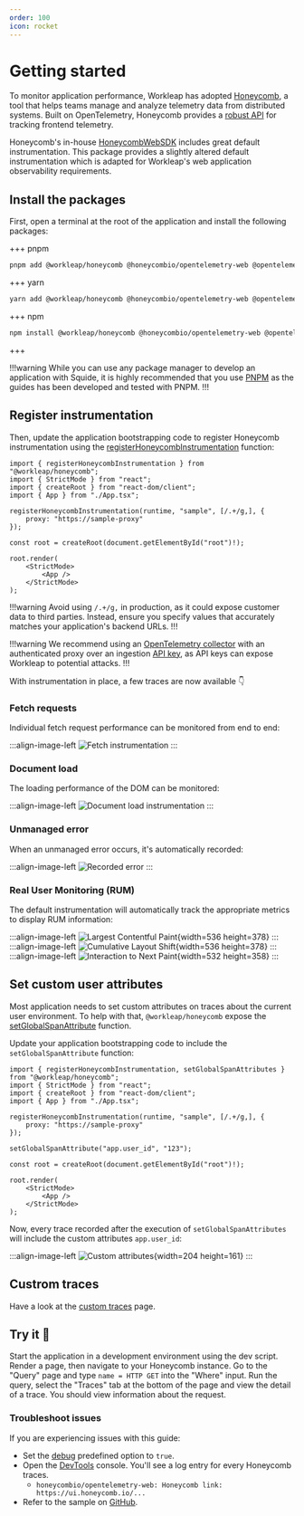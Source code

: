 ```yaml
---
order: 100
icon: rocket
---
```


# Getting started

To monitor application performance, Workleap has adopted [Honeycomb](https://www.honeycomb.io/), a tool that helps teams manage and analyze telemetry data from distributed systems. Built on OpenTelemetry, Honeycomb provides a [robust API](https://open-telemetry.github.io/opentelemetry-js/) for tracking frontend telemetry.

Honeycomb's in-house [HoneycombWebSDK](https://docs.honeycomb.io/send-data/javascript-browser/honeycomb-distribution/) includes great default instrumentation. This package provides a slightly altered default instrumentation which is adapted for Workleap's web application observability requirements. 

## Install the packages

First, open a terminal at the root of the application and install the following packages:

+++ pnpm
```bash
pnpm add @workleap/honeycomb @honeycombio/opentelemetry-web @opentelemetry/api @opentelemetry/auto-instrumentations-web @opentelemetry/instrumentation-document-load @opentelemetry/instrumentation-fetch @opentelemetry/instrumentation-user-interaction @opentelemetry/instrumentation-xml-http-request @opentelemetry/sdk-trace-web
```
+++ yarn
```bash
yarn add @workleap/honeycomb @honeycombio/opentelemetry-web @opentelemetry/api @opentelemetry/auto-instrumentations-web @opentelemetry/instrumentation-document-load @opentelemetry/instrumentation-fetch @opentelemetry/instrumentation-user-interaction @opentelemetry/instrumentation-xml-http-request @opentelemetry/sdk-trace-web
```
+++ npm
```bash
npm install @workleap/honeycomb @honeycombio/opentelemetry-web @opentelemetry/api @opentelemetry/auto-instrumentations-web @opentelemetry/instrumentation-document-load @opentelemetry/instrumentation-fetch @opentelemetry/instrumentation-user-interaction @opentelemetry/instrumentation-xml-http-request @opentelemetry/sdk-trace-web
```
+++

!!!warning
While you can use any package manager to develop an application with Squide, it is highly recommended that you use [PNPM](https://pnpm.io/) as the guides has been developed and tested with PNPM.
!!!

## Register instrumentation

Then, update the application bootstrapping code to register Honeycomb instrumentation using the [registerHoneycombInstrumentation](./reference/registerHoneycombInstrumentation.md) function:

```tsx !#6-8 index.tsx
import { registerHoneycombInstrumentation } from "@workleap/honeycomb";
import { StrictMode } from "react";
import { createRoot } from "react-dom/client";
import { App } from "./App.tsx";

registerHoneycombInstrumentation(runtime, "sample", [/.+/g,], {
    proxy: "https://sample-proxy"
});

const root = createRoot(document.getElementById("root")!);

root.render(
    <StrictMode>
        <App />
    </StrictMode>
);
```

!!!warning
Avoid using `/.+/g,` in production, as it could expose customer data to third parties. Instead, ensure you specify values that accurately matches your application's backend URLs.
!!!

!!!warning
We recommend using an [OpenTelemetry collector](https://docs.honeycomb.io/send-data/opentelemetry/collector/) with an authenticated proxy over an ingestion [API key](https://docs.honeycomb.io/get-started/configure/environments/manage-api-keys/#create-api-key), as API keys can expose Workleap to potential attacks.
!!!

With instrumentation in place, a few traces are now available 👇

### Fetch requests

Individual fetch request performance can be monitored from end to end:

:::align-image-left
![Fetch instrumentation](./static/honeycomb-http-get.png)
:::

### Document load

The loading performance of the DOM can be monitored:

:::align-image-left
![Document load instrumentation](./static/honeycomb-document-load.png)
:::

### Unmanaged error

When an unmanaged error occurs, it's automatically recorded:

:::align-image-left
![Recorded error](./static/honeycomb-failing-http-request.png)
:::

### Real User Monitoring (RUM)

The default instrumentation will automatically track the appropriate metrics to display RUM information:

:::align-image-left
![Largest Contentful Paint](./static/honeycomb-lcp.png){width=536 height=378}
:::
:::align-image-left
![Cumulative Layout Shift](./static/honeycomb-cls.png){width=536 height=378}
:::
:::align-image-left
![Interaction to Next Paint](./static/honeycomb-inp.png){width=532 height=358}
:::

## Set custom user attributes

Most application needs to set custom attributes on traces about the current user environment. To help with that, `@workleap/honeycomb` expose the [setGlobalSpanAttribute](./reference/setGlobalSpanAttribute.md) function.

Update your application bootstrapping code to include the `setGlobalSpanAttribute` function:

```tsx !#10 index.tsx
import { registerHoneycombInstrumentation, setGlobalSpanAttributes } from "@workleap/honeycomb";
import { StrictMode } from "react";
import { createRoot } from "react-dom/client";
import { App } from "./App.tsx";

registerHoneycombInstrumentation(runtime, "sample", [/.+/g,], {
    proxy: "https://sample-proxy"
});

setGlobalSpanAttribute("app.user_id", "123");

const root = createRoot(document.getElementById("root")!);

root.render(
    <StrictMode>
        <App />
    </StrictMode>
);
```

Now, every trace recorded after the execution of `setGlobalSpanAttributes` will include the custom attributes `app.user_id`:

:::align-image-left
![Custom attributes](./static/honeycomb-custom-attributes.png){width=204 height=161}
:::

## Custrom traces

Have a look at the [custom traces](./custom-traces.md) page.

## Try it :rocket:

Start the application in a development environment using the dev script. Render a page, then navigate to your Honeycomb instance. Go to the "Query" page and type `name = HTTP GET` into the "Where" input. Run the query, select the "Traces" tab at the bottom of the page and view the detail of a trace. You should view information about the request.

### Troubleshoot issues

If you are experiencing issues with this guide:

- Set the [debug](./reference/registerHoneycombInstrumentation.md#debug) predefined option to `true`.
- Open the [DevTools](https://developer.chrome.com/docs/devtools/) console. You'll see a log entry for every Honeycomb traces.
    - `honeycombio/opentelemetry-web: Honeycomb link: https://ui.honeycomb.io/...`
- Refer to the sample on [GitHub](https://github.com/workleap/wl-honeycomb-web/tree/main/sample).
